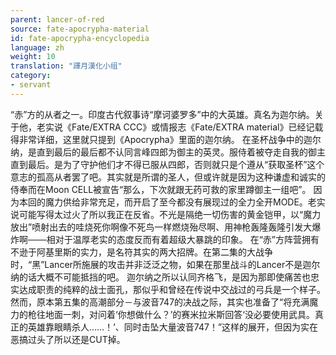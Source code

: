 ```yaml
---
parent: lancer-of-red
source: fate-apocrypha-material
id: fate-apocrypha-encyclopedia
language: zh
weight: 10
translation: "譯月漢化小组"
category:
- servant
---
```


“赤”方的从者之一。印度古代叙事诗“摩诃婆罗多”中的大英雄。真名为迦尔纳。关于他，老实说《Fate/EXTRA CCC》或情报志《Fate/EXTRA material》已经记载得非常详细，这里就只提到《Apocrypha》里面的迦尔纳。
在圣杯战争中的迦尔纳，是直到最后的最后都不认同言峰四郎为御主的英灵。服侍着被夺走自我的御主直到最后。是为了守护他们才不得已服从四郎，否则就只是个遵从“获取圣杯”这个意志的孤高从者罢了吧。其实就是所谓的圣人，但或许就是因为这种谦虚和诚实的侍奉而在Moon CELL被宣告“那么，下次就跟无药可救的家里蹲御主一组吧”。
因为本回的魔力供给非常充足，而开启了至今都没有展现过的全力全开MODE。老实说可能写得太过火了所以我正在反省。不光是隔绝一切伤害的黄金铠甲，以“魔力放出”喷射出去的哇烧死你啊像不死鸟一样燃烧殆尽啊、用神枪轰隆轰隆引发大爆炸啊───相对于温厚老实的态度反而有着超级大暴跳的印象。
在“赤”方阵营拥有不逊于阿基里斯的实力，是名符其实的两大招牌。在第二集的大战争时，“黑”Lancer所施展的攻击并非泛泛之物，如果在那里战斗的Lancer不是迦尔纳的话大概不可能抵挡的吧。
迦尔纳之所以认同齐格飞，是因为那即使痛苦也忠实达成职责的纯粹的战士面孔，那似乎和曾经在传说中交战过的弓兵是一个样子。
然而，原本第五集的高潮部分－与波音747的决战之际，其实也准备了“将充满魔力的枪往地面一刺，对问着‘你想做什么？’的赛米拉米斯回答‘没必要使用武具。真正的英雄靠眼睛杀人……！’、同时击坠大量波音747！”这样的展开，但因为实在恶搞过头了所以还是CUT掉。
